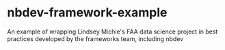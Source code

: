 # nbdev-framework-example

An example of wrapping Lindsey Michie's FAA data science project in best practices developed by the frameworks team, including nbdev

